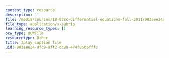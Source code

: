 ```yaml
---
content_type: resource
description: ''
file: /media/courses/18-03sc-differential-equations-fall-2011/903eee24dfc9aff2dc8a474f86c6fff8_te6Mplq3DCU.srt
file_type: application/x-subrip
learning_resource_types: []
ocw_type: OCWFile
resourcetype: Other
title: 3play caption file
uid: 903eee24-dfc9-aff2-dc8a-474f86c6fff8
---
```

